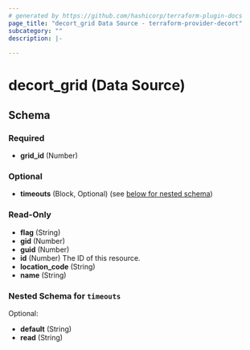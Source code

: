 ```yaml
---
# generated by https://github.com/hashicorp/terraform-plugin-docs
page_title: "decort_grid Data Source - terraform-provider-decort"
subcategory: ""
description: |-
  
---
```


# decort_grid (Data Source)





<!-- schema generated by tfplugindocs -->
## Schema

### Required

- **grid_id** (Number)

### Optional

- **timeouts** (Block, Optional) (see [below for nested schema](#nestedblock--timeouts))

### Read-Only

- **flag** (String)
- **gid** (Number)
- **guid** (Number)
- **id** (Number) The ID of this resource.
- **location_code** (String)
- **name** (String)

<a id="nestedblock--timeouts"></a>
### Nested Schema for `timeouts`

Optional:

- **default** (String)
- **read** (String)


